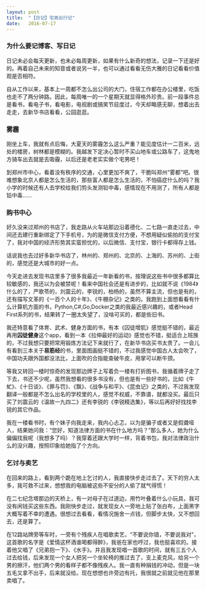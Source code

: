```yaml
---
layout: post
title:  "【日记】宅男出行记"
date:   2016-07-17
---
```


###  为什么要记博客、写日记

日记未必会每天更新，也未必每周更新，如果有什么新奇的想法，记录一下还是好的。再着自己未来的知音或者说另一半，也可以通过看看无伤大雅的日记看看价值观是否相符。

自从工作以来，基本上一周都不怎么出公司的大门，住宿工作都在办公楼里，吃饭也走不了两分钟路。因此，每周唯一的一个星期天就显得格外珍贵。前一段事件总是看书，看电子书，看电影，电视剧或搞笑节目度过，今天却略感无聊，想着出去走走，去新华书店看看，公园逛逛。

### 雾霾

刚坐上车，我就有点后悔，大夏天的雾霾怎么这么严重？能见度估计一二百米，远处的楼房，树林都是模糊的。我越发下定决心暂时不买山地车或公路车了，这鬼地方骑车出去就是去吸霾，以后还是老老实实做个宅男吧！

到郑州市中心，看着没有秩序的交通，心里更加不爽了，干脆叫郑州“雾都”吧。很难想象北京人都是怎么生活的，那些富人都是怎么生活的，不怕癌症什么的吗？我小学的时候还有人去学校给我们剪头发测铅中毒，感情现在不用测了，所有人都是铅中毒……

### 购书中心

好久没来过郑州的书店了，我走路从火车站那边沿着德化、二七路一直走过去，中间还去建行重新绑定了下手机号，为的是微信支付方便，不想用疑似偷拍的支付宝了，我对中国的经济形势其实蛮担忧的，以后微信、支付宝，银行卡都得存上钱。

话说我也去过好多新华书店了，林州的、郑州的、北京的、上海的、苏州的、上街的，感觉还是大城市的好一点。

今天走进去发现书店里多了很多我最近一年新看的书，按理说这些书中很多都算比较敏感的，我还以为会被禁呢！看来中国社会还是有进步的，比如就不说《1984》什么的了，严歌苓的，刘震云的，李锐的，柏杨的，虽然不算主流，但也是有的，还有描写文革的《一百个人的十年》、《牛棚杂记》之类的。我跑到上面想看看有什么计算机方面的书，Python,C#,Go,Docker之类的我最近感兴趣的，或者Head First系列的书，结果转了一圈太失望了，没啥可买的，都是些旧书。

我还特意看了体育、武术、健身方面的书，有本《囚徒增肌》感觉挺不错的，最近再用**囚徒健身**这个app，看到一本《拉伸最好的运动》感觉也不错，挺适合上班族的，不过我想只要把常用锻炼方法记下来就行了，在新华书店买书太贵了。一会儿有看到三本关于**易筋经**的书，里面图画挺不错的，不过我感觉中国古人太会吹了，中国功夫跟外国都没法比，上面吹的合指能查破牛皮，用掌可以断牛颈。

等我又转回一楼时惊奇的发现那边牌子上写着负一楼有打折图书，我循着牌子走了下去，书还不少呢，虽然我想看的很多书没有，但也是有一些好书的，比如《牛虻》、《十日谈》、《罪与罚》、《飘》、《战争与和平》、《昆虫记》之类的，不过我发现翻译一般都是不怎么出名的学校里的人，感觉不权威，不靠谱，就都没买。最后只买了刘震云的《温故一九四二》还有李锐的《李锐精选集》，等以后再好好找找李锐的其它作品。

我在一楼看书时，有个妹子向我走来，我内心忐忑，以为是骗子或者又是假聋哑人，结果她问我：“您好，知道法律方面的书在什么地方吗？”那么多人，她为什么偏偏找我呢（我想多了吗）？我穿着还跟大学时一样，背着书包，我对法律政治什么的没兴趣，按照印象给她指了个方向。

### 乞讨与卖艺

在回来的路上，看到两个跪在地上乞讨的人，我直接快步走过去了。天下的穷人太多，我可救不过来，想想我的电脑被这些不安分的人偷了就气得慌！

在二七纪念塔那边的天桥上，有一对母子在过道边，用竹叶叠着什么小玩具，我可没有闲钱买这些东西。我刚快步走过，就发现女人一旁地上贴了张白布，上面黑字大概写着不幸的遭遇。很想过去看看，看情况施舍一点钱，但脚步太快，又不想回去，还是算了。

在12路站牌旁等车时，一旁有个残疾人在唱歌卖艺，“不要说你错，不要说我对”，这首歌的名字是《爱情这杯酒谁喝都得醉》，我爸在家也哼过，我也挺喜欢的。接着他又唱了《兄弟抱一下》、《水手》。并且我发现唱一首歌的时间，就有三五个人过去给钱，后来发现一个女人把另一个坐轮椅的推过去了，支上麦克风，给另一个男的擦汗，他们两个男的看样子都不像残疾人。我一直有种捐钱的冲动，但是一块五毛又拿不出手，后来就没给。现在想想也许旁边有托，我很就之前就见他在那里卖唱了。
